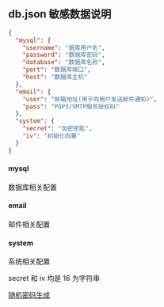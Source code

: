 ## db.json 敏感数据说明

```json
{
  "mysql": {
    "username": "据库用户名",
    "password": "数据库密码",
    "database": "数据库名称",
    "port": "数据库端口",
    "host": "数据库主机"
  },
  "email": {
    "user": "邮箱地址(用于向用户发送邮件通知)",
    "pass": "POP3/SMTP服务授权码"
  },
  "system": {
    "secret": "加密密匙",
    "iv": "初始化向量"
  }
}
```

#### mysql
数据库相关配置

#### email
邮件相关配置

#### system
系统相关配置

secret 和 iv 均是 16 为字符串

[随机密码生成](https://suijimimashengcheng.51240.com/)
